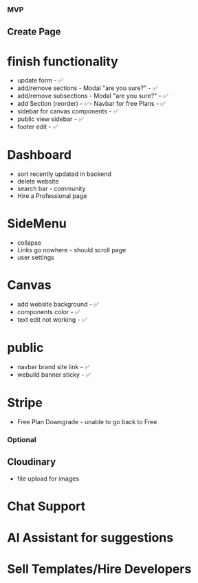### MVP

## Create Page

# finish functionality

- update form - ✅
- add/remove sections - Modal "are you sure?" - ✅
- add/remove subsections - Modal "are you sure?" - ✅
- add Section (reorder) - ✅- Navbar for free Plans - ✅
- sidebar for canvas components - ✅
- public view sidebar - ✅
- footer edit - ✅

# Dashboard

- sort recently updated in backend
- delete website
- search bar - community
- Hire a Professional page

# SideMenu
- collapse
- Links go nowhere - should scroll page
- user settings

# Canvas

- add website background - ✅
- components color - ✅
- text edit not working -  ✅

# public

- navbar brand site link - ✅
- webuild banner sticky - ✅

# Stripe
- Free Plan Downgrade - unable to go back to Free

### Optional

## Cloudinary

- file upload for images

# Chat Support

# AI Assistant for suggestions

# Sell Templates/Hire Developers
